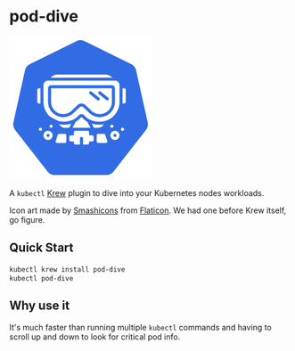 # pod-dive

![dive into kubernetes nodes workloads](logo-256.png)

A `kubectl` [Krew](https://krew.dev) plugin to dive into your Kubernetes nodes workloads.

Icon art made by [Smashicons](https://www.flaticon.com/authors/smashicons) from [Flaticon](https://www.flaticon.com/). We had one before Krew itself, go figure.

## Quick Start

```
kubectl krew install pod-dive
kubectl pod-dive
```

## Why use it

It's much faster than running multiple `kubectl` commands and having to scroll up and down to look for critical pod info.
